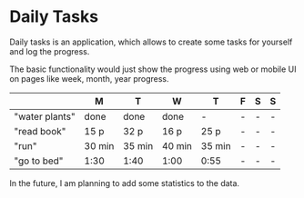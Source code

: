 # Daily Tasks

Daily tasks is an application, which allows to create some tasks for yourself and log the progress.

The basic functionality would just show the progress using web or mobile UI on pages like week, month, year progress.

|                | M      | T      | W      | T      | F | S | S |
|----------------|--------|--------|--------|--------|---|---|---|
| "water plants" | done   | done   | done   | -      | - | - | - |
| "read book"    | 15 p   | 32 p   | 16 p   | 25 p   | - | - | - |
| "run"          | 30 min | 35 min | 40 min | 35 min | - | - | - |
| "go to bed"    | 1:30   | 1:40   | 1:00   | 0:55   | - | - | - |

In the future, I am planning to add some statistics to the data.
